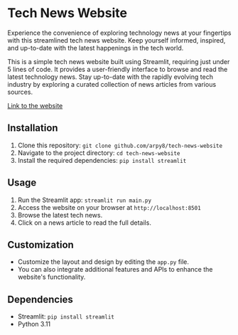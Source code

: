 # Tech News Website

Experience the convenience of exploring technology news at your fingertips with this streamlined tech news website. Keep yourself informed, inspired, and up-to-date with the latest happenings in the tech world.

This is a simple tech news website built using Streamlit, requiring just under 5 lines of code. It provides a user-friendly interface to browse and read the latest technology news. Stay up-to-date with the rapidly evolving tech industry by exploring a curated collection of news articles from various sources.

[Link to the website](https://todayintech.streamlit.app)

## Installation
1. Clone this repository: `git clone github.com/arpy8/tech-news-website`
2. Navigate to the project directory: `cd tech-news-website`
3. Install the required dependencies: `pip install streamlit`

## Usage
1. Run the Streamlit app: `streamlit run main.py`
2. Access the website on your browser at `http://localhost:8501`
3. Browse the latest tech news.
4. Click on a news article to read the full details.

## Customization
- Customize the layout and design by editing the `app.py` file.
- You can also integrate additional features and APIs to enhance the website's functionality.

## Dependencies
- Streamlit: `pip install streamlit`
- Python 3.11

